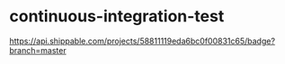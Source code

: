 # continuous-integration-test

https://api.shippable.com/projects/58811119eda6bc0f00831c65/badge?branch=master

